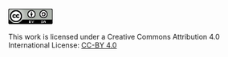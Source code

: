 ![CC-BY 4.0](assets/images/cc-by-sa-88x31.png)

This work is licensed under a
Creative Commons Attribution 4.0 International License:
[CC-BY 4.0](https://creativecommons.org/licenses/by/4.0/)
